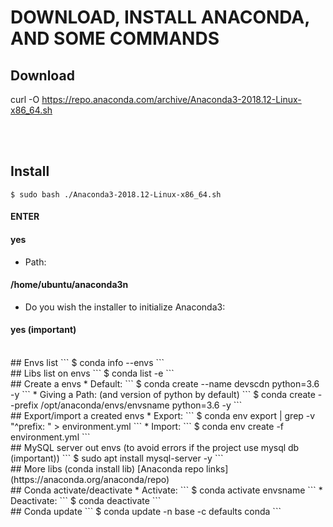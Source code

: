 # DOWNLOAD, INSTALL ANACONDA, AND SOME COMMANDS 

## Download
curl -O https://repo.anaconda.com/archive/Anaconda3-2018.12-Linux-x86_64.sh

<br><br>
## Install
```
$ sudo bash ./Anaconda3-2018.12-Linux-x86_64.sh
```
#### ENTER
#### yes
* Path:

#### /home/ubuntu/anaconda3n
* Do you wish the installer to initialize Anaconda3:

#### yes (important)

<br>
## Envs list
```
$ conda info --envs
```

<br>
## Libs list on envs
```
$ conda list -e
```

<br>
## Create a envs
* Default:
```
$ conda create --name devscdn python=3.6 -y
```
* Giving a Path: (and version of python by default)
```
$ conda create --prefix /opt/anaconda/envs/envsname python=3.6 -y
```

<br>
## Export/import a created envs
* Export:
```
$ conda env export | grep -v "^prefix: " > environment.yml
```
* Import:
```
$ conda env create -f environment.yml
```

<br>
## MySQL server out envs (to avoid errors if the project use mysql db (important))
```
$ sudo apt install mysql-server -y
```

<br>
## More libs (conda install lib)
[Anaconda repo links](https://anaconda.org/anaconda/repo)

<br>
## Conda activate/deactivate
* Activate:
```
$ conda activate envsname
```
* Deactivate:
```
$ conda deactivate
```

<br>
## Conda update
```
$ conda update -n base -c defaults conda
```